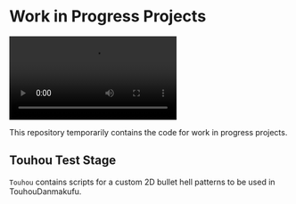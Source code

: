 # Work in Progress Projects

![preview](./Touhou/media/Touhou_trim.mp4)

This repository temporarily contains the code for work in progress projects.

## Touhou Test Stage

`Touhou` contains scripts for a custom 2D bullet hell patterns to be used in TouhouDanmakufu.
